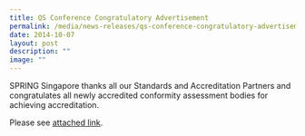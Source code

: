 ```yaml
---
title: QS Conference Congratulatory Advertisement
permalink: /media/news-releases/qs-conference-congratulatory-advertisement/
date: 2014-10-07
layout: post
description: ""
image: ""
---
```

SPRING Singapore thanks all our Standards and Accreditation Partners and congratulates all newly accredited conformity assessment bodies for achieving accreditation.

Please see [attached link](/files/SPRING-Singapore-thanks-all-our-Standards-and-Accreditation-Partners.pdf).